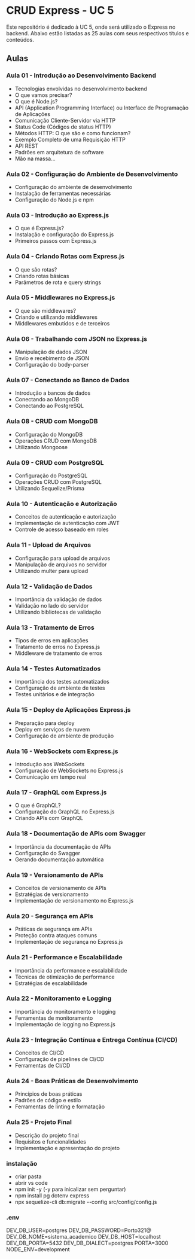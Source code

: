 # CRUD Express - UC 5

Este repositório é dedicado à UC 5, onde será utilizado o Express no backend. Abaixo estão listadas as 25 aulas com seus respectivos títulos e conteúdos.

## Aulas

### Aula 01 - Introdução ao Desenvolvimento Backend
- Tecnologias envolvidas no desenvolvimento backend
- O que vamos precisar?
- O que é Node.js?
- API (Application Programming Interface) ou Interface de Programação de Aplicações
- Comunicação Cliente-Servidor via HTTP
- Status Code (Códigos de status HTTP)
- Métodos HTTP: O que são e como funcionam?
- Exemplo Completo de uma Requisição HTTP
- API REST
- Padrões em arquitetura de software
- Mão na massa...

### Aula 02 - Configuração do Ambiente de Desenvolvimento
- Configuração do ambiente de desenvolvimento
- Instalação de ferramentas necessárias
- Configuração do Node.js e npm

### Aula 03 - Introdução ao Express.js
- O que é Express.js?
- Instalação e configuração do Express.js
- Primeiros passos com Express.js

### Aula 04 - Criando Rotas com Express.js
- O que são rotas?
- Criando rotas básicas
- Parâmetros de rota e query strings

### Aula 05 - Middlewares no Express.js
- O que são middlewares?
- Criando e utilizando middlewares
- Middlewares embutidos e de terceiros

### Aula 06 - Trabalhando com JSON no Express.js
- Manipulação de dados JSON
- Envio e recebimento de JSON
- Configuração do body-parser

### Aula 07 - Conectando ao Banco de Dados
- Introdução a bancos de dados
- Conectando ao MongoDB
- Conectando ao PostgreSQL

### Aula 08 - CRUD com MongoDB
- Configuração do MongoDB
- Operações CRUD com MongoDB
- Utilizando Mongoose

### Aula 09 - CRUD com PostgreSQL
- Configuração do PostgreSQL
- Operações CRUD com PostgreSQL
- Utilizando Sequelize/Prisma

### Aula 10 - Autenticação e Autorização
- Conceitos de autenticação e autorização
- Implementação de autenticação com JWT
- Controle de acesso baseado em roles

### Aula 11 - Upload de Arquivos
- Configuração para upload de arquivos
- Manipulação de arquivos no servidor
- Utilizando multer para upload

### Aula 12 - Validação de Dados
- Importância da validação de dados
- Validação no lado do servidor
- Utilizando bibliotecas de validação

### Aula 13 - Tratamento de Erros
- Tipos de erros em aplicações
- Tratamento de erros no Express.js
- Middleware de tratamento de erros

### Aula 14 - Testes Automatizados
- Importância dos testes automatizados
- Configuração de ambiente de testes
- Testes unitários e de integração

### Aula 15 - Deploy de Aplicações Express.js
- Preparação para deploy
- Deploy em serviços de nuvem
- Configuração de ambiente de produção

### Aula 16 - WebSockets com Express.js
- Introdução aos WebSockets
- Configuração de WebSockets no Express.js
- Comunicação em tempo real

### Aula 17 - GraphQL com Express.js
- O que é GraphQL?
- Configuração do GraphQL no Express.js
- Criando APIs com GraphQL

### Aula 18 - Documentação de APIs com Swagger
- Importância da documentação de APIs
- Configuração do Swagger
- Gerando documentação automática

### Aula 19 - Versionamento de APIs
- Conceitos de versionamento de APIs
- Estratégias de versionamento
- Implementação de versionamento no Express.js

### Aula 20 - Segurança em APIs
- Práticas de segurança em APIs
- Proteção contra ataques comuns
- Implementação de segurança no Express.js

### Aula 21 - Performance e Escalabilidade
- Importância da performance e escalabilidade
- Técnicas de otimização de performance
- Estratégias de escalabilidade

### Aula 22 - Monitoramento e Logging
- Importância do monitoramento e logging
- Ferramentas de monitoramento
- Implementação de logging no Express.js

### Aula 23 - Integração Contínua e Entrega Contínua (CI/CD)
- Conceitos de CI/CD
- Configuração de pipelines de CI/CD
- Ferramentas de CI/CD

### Aula 24 - Boas Práticas de Desenvolvimento
- Princípios de boas práticas
- Padrões de código e estilo
- Ferramentas de linting e formatação

### Aula 25 - Projeto Final
- Descrição do projeto final
- Requisitos e funcionalidades
- Implementação e apresentação do projeto

### instalação 
- criar pasta 
- abrir vs code 
- npm init -y (-y para inicalizar sem perguntar)
- npm install pg dotenv express
-  npx sequelize-cli db:migrate --config src/config/config.js


### .env
DEV_DB_USER=postgres
DEV_DB_PASSWORD=Porto321@
DEV_DB_NOME=sistema_academico
DEV_DB_HOST=localhost
DEV_DB_PORTA=5432
DEV_DB_DIALECT=postgres
PORTA=3000
NODE_ENV=development
